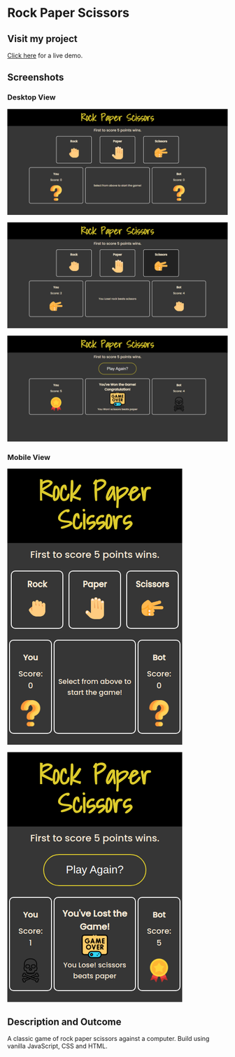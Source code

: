 # Rock Paper Scissors

## Visit my project
[Click here](https://saad-hu.github.io/project-rock-paper-scissors/) for a live demo.

## Screenshots
### Desktop View
![](/images/rps-demo.png)

![](/images/rps-1-demo.png)

![](/images/rps-2-demo.png)
### Mobile View
![](/images/rps-mob-demo.png)

![](/images/rps-mob-1-demo.png)

## Description and Outcome
A classic game of rock paper scissors against a computer. Build using vanilla JavaScript, CSS and HTML.
